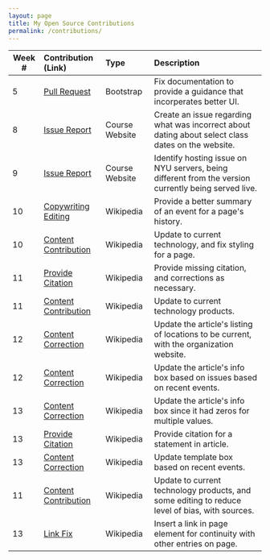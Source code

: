 ```yaml
---
layout: page
title: My Open Source Contributions
permalink: /contributions/
---
```


<!-- 
Type of the contribution should be "Wikipedia edit", "OpenStreet Map feature", "Documentation", "Course website", "Blog", 
"Browse Add-on", etc. 

The descriptioin should include a brief summary of what you did. 

Replace the first row with your contribution. 

--> 





| Week #       | Contribution (Link)  | Type  | Description | 
|---|:---|:---|:---| 
|  5   |  [Pull Request](https://github.com/twbs/bootstrap/pull/28406)   |  Bootstrap  |    Fix documentation to provide a guidance that incorperates better UI.   |
|  8   |  [Issue Report](https://github.com/joannakl/ossd_s19/issues/9)   |  Course Website   |  Create an issue regarding what was incorrect about dating about select class dates on the website.    |
|  9   |  [Issue Report](https://github.com/joannakl/ossd_s19/issues/14)   |  Course Website   |  Identify hosting issue on NYU servers, being different from the version currently being served live.    |
|  10   |  [Copywriting Editing](https://en.wikipedia.org/w/index.php?title=Newegg&oldid=893512219)   |  Wikipedia   |  Provide a better summary of an event for a page's history.    |
|  10   |  [Content Contribution](https://en.wikipedia.org/w/index.php?title=TSMC&oldid=893516723)   |  Wikipedia   |  Update to current technology, and fix styling for a page.    |
|  11   |  [Provide Citation](https://en.wikipedia.org/w/index.php?title=Whiskey_Lake_(microarchitecture)&oldid=894468653)   |  Wikipedia   |  Provide missing citation, and corrections as necessary.    |
|  11   |  [Content Contribution](https://en.wikipedia.org/w/index.php?title=Qualcomm_Snapdragon&oldid=894473834)   |  Wikipedia   |  Update to current technology products.    |
|  12   |  [Content Correction](https://en.wikipedia.org/w/index.php?title=Courant_Institute_of_Mathematical_Sciences&oldid=895627987)   |  Wikipedia   |  Update the article's listing of locations to be current, with the organization website.   |
|  12   |  [Content Correction](https://en.wikipedia.org/w/index.php?title=Fairchild_Semiconductor&oldid=895629856)   |  Wikipedia   |  Update the article's info box based on issues based on recent events.    |
|  13   |  [Content Correction](https://en.wikipedia.org/w/index.php?title=Alibaba_Group&oldid=896816360)   |  Wikipedia   |  Update the article's info box since it had zeros for multiple values.    |
|  13   |  [Provide Citation](https://en.wikipedia.org/w/index.php?title=Graphics_processing_unit&oldid=896817256)   |  Wikipedia   |  Provide citation for a statement in article.    |
|  13   |  [Content Correction](https://en.wikipedia.org/w/index.php?title=Template:Solid-state_drive&oldid=896818766)   |  Wikipedia   |  Update template box based on recent events.   |
|  11   |  [Content Contribution](https://en.wikipedia.org/w/index.php?title=Multi-level_cell&oldid=896820482)   |  Wikipedia   |  Update to current technology products, and some editing to reduce level of bias, with sources.   |
|  13   |  [Link Fix](https://en.wikipedia.org/w/index.php?title=AMOLED&oldid=896823370)   |  Wikipedia   |  Insert a link in page element for continuity with other entries on page.    |